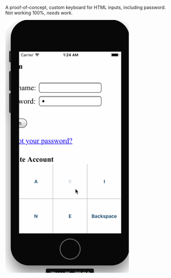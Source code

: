 
A proof-of-concept, custom keyboard for HTML inputs, including password.
Not working 100%, *needs work*.

![alt tag](demo.gif)


